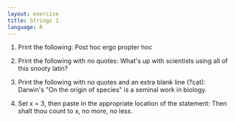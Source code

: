 ```yaml
---
layout: exercise
title: Strings 1
language: R
---
```


1. Print the following: Post hoc ergo propter hoc

2. Print the following with no quotes: 
What's up with scientists using all of this snooty latin?

3. Print the following with no quotes and an extra blank line (?cat):
Darwin's "On the origin of species" is a seminal work in biology.

4. Set x = 3, then paste in the appropriate location of the statement:
Then shalt thou count to x, no more, no less.
